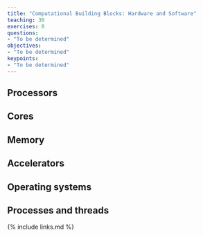 ```yaml
---
title: "Computational Building Blocks: Hardware and Software"
teaching: 30
exercises: 0
questions:
- "To be determined"
objectives:
- "To be determined"
keypoints:
- "To be determined"
---
```


## Processors

## Cores

## Memory

## Accelerators

## Operating systems

## Processes and threads

{% include links.md %}

